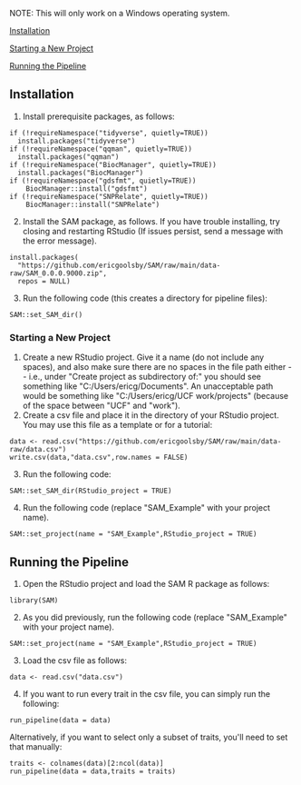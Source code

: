NOTE: This will only work on a Windows operating system.

[Installation](#installation)

[Starting a New Project](#starting-a-new-project)

[Running the Pipeline](#running-the-pipeline)

## Installation

1. Install prerequisite packages, as follows:
```
if (!requireNamespace("tidyverse", quietly=TRUE))
  install.packages("tidyverse")
if (!requireNamespace("qqman", quietly=TRUE))
  install.packages("qqman")
if (!requireNamespace("BiocManager", quietly=TRUE))
  install.packages("BiocManager")
if (!requireNamespace("gdsfmt", quietly=TRUE))
	BiocManager::install("gdsfmt")
if (!requireNamespace("SNPRelate", quietly=TRUE))
	BiocManager::install("SNPRelate")
```

2. Install the SAM package, as follows. If you have trouble installing, try closing and restarting RStudio (If issues persist, send a message with the error message).
```
install.packages(
  "https://github.com/ericgoolsby/SAM/raw/main/data-raw/SAM_0.0.0.9000.zip",
  repos = NULL)
```

3. Run the following code (this creates a directory for pipeline files):
```
SAM::set_SAM_dir()
```

### Starting a New Project
1. Create a new RStudio project. Give it a name (do not include any spaces), and also make sure there are no spaces in the file path either -- i.e., under "Create project as subdirectory of:" you should see something like "C:/Users/ericg/Documents". An unacceptable path would be something like "C:/Users/ericg/UCF work/projects" (because of the space between "UCF" and "work").
2. Create a csv file and place it in the directory of your RStudio project. You may use this file as a template or for a tutorial:
```
data <- read.csv("https://github.com/ericgoolsby/SAM/raw/main/data-raw/data.csv")
write.csv(data,"data.csv",row.names = FALSE)
```
3. Run the following code:
```
SAM::set_SAM_dir(RStudio_project = TRUE)
````
4. Run the following code (replace "SAM_Example" with your project name).
```
SAM::set_project(name = "SAM_Example",RStudio_project = TRUE)
```


## Running the Pipeline
1. Open the RStudio project and load the SAM R package as follows: 
```
library(SAM)
```
2. As you did previously, run the following code (replace "SAM_Example" with your project name).
```
SAM::set_project(name = "SAM_Example",RStudio_project = TRUE)
```
3. Load the csv file as follows:
```
data <- read.csv("data.csv")
```
4. If you want to run every trait in the csv file, you can simply run the following:
```
run_pipeline(data = data)
```

Alternatively, if you want to select only a subset of traits, you'll need to set that manually:
```
traits <- colnames(data)[2:ncol(data)]
run_pipeline(data = data,traits = traits)
```
